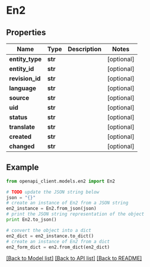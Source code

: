 # En2


## Properties

Name | Type | Description | Notes
------------ | ------------- | ------------- | -------------
**entity_type** | **str** |  | [optional] 
**entity_id** | **str** |  | [optional] 
**revision_id** | **str** |  | [optional] 
**language** | **str** |  | [optional] 
**source** | **str** |  | [optional] 
**uid** | **str** |  | [optional] 
**status** | **str** |  | [optional] 
**translate** | **str** |  | [optional] 
**created** | **str** |  | [optional] 
**changed** | **str** |  | [optional] 

## Example

```python
from openapi_client.models.en2 import En2

# TODO update the JSON string below
json = "{}"
# create an instance of En2 from a JSON string
en2_instance = En2.from_json(json)
# print the JSON string representation of the object
print En2.to_json()

# convert the object into a dict
en2_dict = en2_instance.to_dict()
# create an instance of En2 from a dict
en2_form_dict = en2.from_dict(en2_dict)
```
[[Back to Model list]](../README.md#documentation-for-models) [[Back to API list]](../README.md#documentation-for-api-endpoints) [[Back to README]](../README.md)


